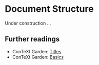 # Document Structure

Under construction ...

## Further readings

- ConTeXt Garden: [Titles](https://wiki.contextgarden.net/Titles)
- ConTeXt Garden: [Basics](https://wiki.contextgarden.net/Basics)
